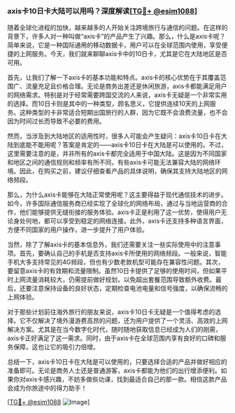 ### axis卡10日卡大陆可以用吗？深度解读[[TG💪+ @esim1088](https://t.me/s/esim1088)]

随着全球化进程的加快，越来越多的人开始关注跨境旅行与通信的问题。在这样的背景下，许多人对一种叫做“axis卡”的产品产生了兴趣。那么，什么是axis卡呢？简单来说，它是一种国际通用的移动数据卡，用户可以在全球范围内使用，享受便捷的上网服务。今天，我们就来聊聊axis卡中的10日卡，尤其是它在大陆地区是否可用。

首先，让我们了解一下axis卡的基本功能和特点。axis卡的核心优势在于其覆盖范围广、流量充足且价格合理。无论是商务出差还是休闲旅游，axis卡都能满足用户的网络需求。特别是对于经常需要跨国交流的人来说，axis卡无疑是一个非常实用的选择。而10日卡则是其中的一种类型，顾名思义，它提供连续10天的上网服务。这种类型的卡非常适合短期出国旅行的人群，因为它既不会浪费流量，也不会因为时间过长而导致不必要的费用。

然而，当涉及到大陆地区的适用性时，很多人可能会产生疑问：axis卡10日卡在大陆到底能不能用呢？答案是肯定的——axis卡10日卡在大陆是可以使用的。不过，这里需要注意的是，并非所有的axis卡都完全适用于中国大陆。这是因为不同国家和地区之间的通信规则和频率有所不同，有些axis卡可能无法兼容大陆的网络环境。因此，在购买之前，建议仔细查看产品的具体说明，确保其支持大陆地区的网络频段。

那么，为什么axis卡能够在大陆正常使用呢？这主要得益于现代通信技术的进步。如今，许多国际通信服务商已经实现了全球化的网络布局，通过与当地运营商的合作，他们能够提供无缝衔接的服务体验。axis卡正是利用了这一优势，使得用户无论身处何地，都可以享受到稳定的网络连接。此外，axis卡还支持多种语言界面，方便不同国家的用户操作，进一步提升了用户体验。

当然，除了了解axis卡的基本信息外，我们还需要关注一些实际使用中的注意事项。首先，要确认自己的手机是否支持axis卡所使用的网络频段。一般来说，智能手机大多支持常见的4G频段，但也有少数老款机型可能存在兼容性问题。其次，要留意axis卡的有效期和流量限制。虽然10日卡提供了足够的使用时间，但如果平时上网流量消耗较大，仍需提前做好规划，以免超出套餐范围导致额外收费。最后，还要注意保持设备的良好状态，定期检查电池电量和信号强度，以确保流畅的上网体验。

对于那些计划前往海外旅行的朋友来说，axis卡10日卡无疑是一个值得考虑的选择。它不仅解决了境外漫游费高昂的问题，还为用户提供了一个灵活、高效的上网解决方案。尤其是在当今数字化时代，随时随地获取信息已经成为人们的刚需，axis卡正好满足了这一需求。同时，由于axis卡在全球范围内享有良好的口碑和服务保障，这也让它的吸引力倍增。

总结一下，axis卡10日卡在大陆是可以使用的，只要选择合适的产品并做好相应的准备即可。无论是商务人士还是普通游客，axis卡都能为他们的出行增添便利。如果你对axis卡感兴趣，不妨多做些功课，找到最适合自己的那一款。相信这款产品会成为你旅途中的得力助手！

[[TG💪+ @esim1088](https://t.me/s/esim1088) ![Image](https://i.postimg.cc/4NQfJmqS/Snipaste-2025-05-13-00-14-12.png)]